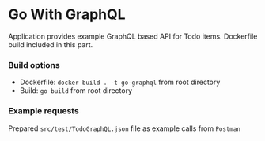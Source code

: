 # Go With GraphQL

Application provides example GraphQL based API for Todo items.
Dockerfile build included in this part.

### Build options
* Dockerfile: `docker build . -t go-graphql` from root directory
* Build: `go build` from root directory

### Example requests
Prepared `src/test/TodoGraphQL.json` file as example calls from `Postman`